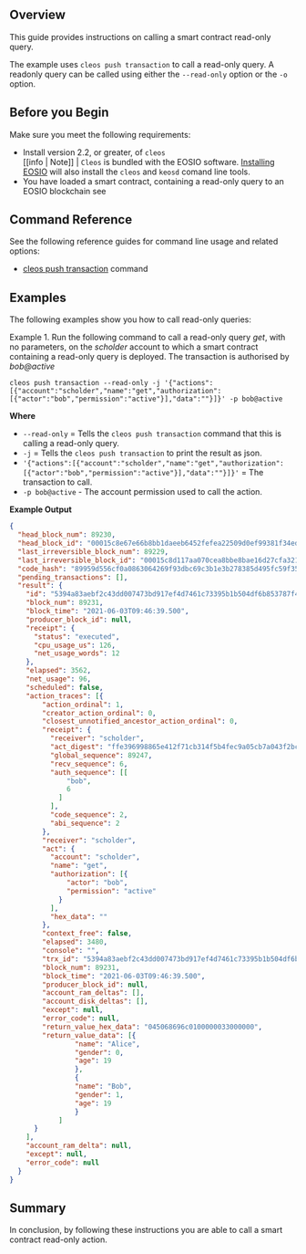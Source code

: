 ## Overview
This guide provides instructions on calling a smart contract read-only query.   

The example uses `cleos push transaction` to call a read-only query.  A readonly query can be called using either the `--read-only` option or the `-o` option.  

## Before you Begin
Make sure you meet the following requirements: 

* Install version 2.2, or greater, of `cleos`  
[[info | Note]]
| `Cleos` is bundled with the EOSIO software. [Installing EOSIO](../../00_install/index.md) will also install the `cleos` and `keosd` comand line tools. 
* You have loaded a smart contract, containing a read-only query to an EOSIO blockchain see 

## Command Reference
See the following reference guides for command line usage and related options:

* [cleos push transaction](../03_command-reference/push/push-transaction.md) command

## Examples

The following examples show you how to call read-only queries:

Example 1. Run the following command to call a read-only query _get_, with no parameters, on the _scholder_ account to which a smart contract containing a read-only query is deployed. The transaction is authorised by _bob@active_

```shell
cleos push transaction --read-only -j '{"actions":[{"account":"scholder","name":"get","authorization":[{"actor":"bob","permission":"active"}],"data":""}]}' -p bob@active
```

**Where**
- `--read-only` = Tells the `cleos push transaction` command that this is calling a read-only query.  
- `-j` = Tells the `cleos push transaction` to print the result as json. 
- `'{"actions":[{"account":"scholder","name":"get","authorization":[{"actor":"bob","permission":"active"}],"data":""}]}'` = The transaction to call.
- `-p bob@active` - The account permission used to call the action.

**Example Output**
```json
{
  "head_block_num": 89230,
  "head_block_id": "00015c8e67e66b8bb1daeeb6452fefea22509d0ef99381f34ed4b1486036bdbd",
  "last_irreversible_block_num": 89229,
  "last_irreversible_block_id": "00015c8d117aa070cea8bbe8bae16d27cfa321d54deaa89b2125b5d2f5a4922b",
  "code_hash": "89959d556cf0a0863064269f93dbc69c3b1e3b278385d495fc59f3509f77a6fb",
  "pending_transactions": [],
  "result": {
    "id": "5394a83aebf2c43dd007473bd917ef4d7461c73395b1b504df6b853787f4967f",
    "block_num": 89231,
    "block_time": "2021-06-03T09:46:39.500",
    "producer_block_id": null,
    "receipt": {
      "status": "executed",
      "cpu_usage_us": 126,
      "net_usage_words": 12
    },
    "elapsed": 3562,
    "net_usage": 96,
    "scheduled": false,
    "action_traces": [{
        "action_ordinal": 1,
        "creator_action_ordinal": 0,
        "closest_unnotified_ancestor_action_ordinal": 0,
        "receipt": {
          "receiver": "scholder",
          "act_digest": "ffe396998865e412f71cb314f5b4fec9a05cb7a043f2bcc38e3e5bff70f6cfe7",
          "global_sequence": 89247,
          "recv_sequence": 6,
          "auth_sequence": [[
              "bob",
              6
            ]
          ],
          "code_sequence": 2,
          "abi_sequence": 2
        },
        "receiver": "scholder",
        "act": {
          "account": "scholder",
          "name": "get",
          "authorization": [{
              "actor": "bob",
              "permission": "active"
            }
          ],
          "hex_data": ""
        },
        "context_free": false,
        "elapsed": 3480,
        "console": "",
        "trx_id": "5394a83aebf2c43dd007473bd917ef4d7461c73395b1b504df6b853787f4967f",
        "block_num": 89231,
        "block_time": "2021-06-03T09:46:39.500",
        "producer_block_id": null,
        "account_ram_deltas": [],
        "account_disk_deltas": [],
        "except": null,
        "error_code": null,
        "return_value_hex_data": "045068696c0100000033000000",
        "return_value_data": [{
				"name": "Alice",
				"gender": 0,
				"age": 19
        		},
				{
				"name": "Bob",
				"gender": 1,
				"age": 19
        		}
			]
      }
    ],
    "account_ram_delta": null,
    "except": null,
    "error_code": null
  }
}
```

## Summary
In conclusion, by following these instructions you are able to call a smart contract read-only action.

